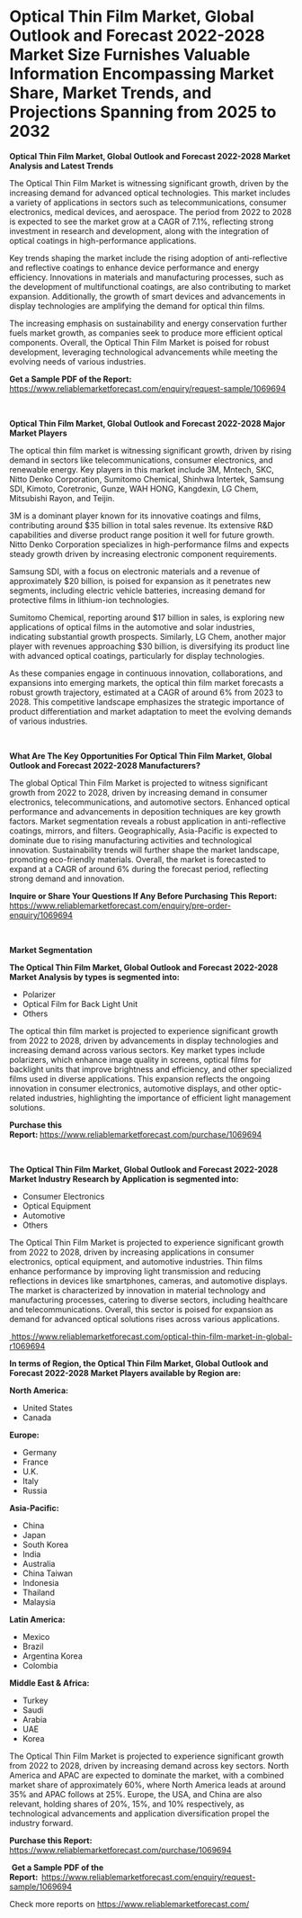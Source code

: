 <p><h1>Optical Thin Film Market, Global Outlook and Forecast 2022-2028 Market Size Furnishes Valuable Information Encompassing Market Share, Market Trends, and Projections Spanning from 2025 to 2032</h1></p><p><strong>Optical Thin Film Market, Global Outlook and Forecast 2022-2028 Market Analysis and Latest Trends</strong></p>
<p><p>The Optical Thin Film Market is witnessing significant growth, driven by the increasing demand for advanced optical technologies. This market includes a variety of applications in sectors such as telecommunications, consumer electronics, medical devices, and aerospace. The period from 2022 to 2028 is expected to see the market grow at a CAGR of 7.1%, reflecting strong investment in research and development, along with the integration of optical coatings in high-performance applications.</p><p>Key trends shaping the market include the rising adoption of anti-reflective and reflective coatings to enhance device performance and energy efficiency. Innovations in materials and manufacturing processes, such as the development of multifunctional coatings, are also contributing to market expansion. Additionally, the growth of smart devices and advancements in display technologies are amplifying the demand for optical thin films.</p><p>The increasing emphasis on sustainability and energy conservation further fuels market growth, as companies seek to produce more efficient optical components. Overall, the Optical Thin Film Market is poised for robust development, leveraging technological advancements while meeting the evolving needs of various industries.</p></p>
<p><strong>Get a Sample PDF of the Report:&nbsp;</strong> <a href="https://www.reliablemarketforecast.com/enquiry/request-sample/1069694?utm_campaign=3499&utm_medium=2&utm_source=Github&utm_content=ia&utm_term=21032025&utm_id=optical-thin-film-market-global-outlook-and-forecast-2022-2028">https://www.reliablemarketforecast.com/enquiry/request-sample/1069694</a></p>
<p>&nbsp;</p>
<p><strong>Optical Thin Film Market, Global Outlook and Forecast 2022-2028 Major Market Players</strong></p>
<p><p>The optical thin film market is witnessing significant growth, driven by rising demand in sectors like telecommunications, consumer electronics, and renewable energy. Key players in this market include 3M, Mntech, SKC, Nitto Denko Corporation, Sumitomo Chemical, Shinhwa Intertek, Samsung SDI, Kimoto, Coretronic, Gunze, WAH HONG, Kangdexin, LG Chem, Mitsubishi Rayon, and Teijin.</p><p>3M is a dominant player known for its innovative coatings and films, contributing around $35 billion in total sales revenue. Its extensive R&D capabilities and diverse product range position it well for future growth. Nitto Denko Corporation specializes in high-performance films and expects steady growth driven by increasing electronic component requirements.</p><p>Samsung SDI, with a focus on electronic materials and a revenue of approximately $20 billion, is poised for expansion as it penetrates new segments, including electric vehicle batteries, increasing demand for protective films in lithium-ion technologies.</p><p>Sumitomo Chemical, reporting around $17 billion in sales, is exploring new applications of optical films in the automotive and solar industries, indicating substantial growth prospects. Similarly, LG Chem, another major player with revenues approaching $30 billion, is diversifying its product line with advanced optical coatings, particularly for display technologies.</p><p>As these companies engage in continuous innovation, collaborations, and expansions into emerging markets, the optical thin film market forecasts a robust growth trajectory, estimated at a CAGR of around 6% from 2023 to 2028. This competitive landscape emphasizes the strategic importance of product differentiation and market adaptation to meet the evolving demands of various industries.</p></p>
<p>&nbsp;</p>
<p><strong>What Are The Key Opportunities For Optical Thin Film Market, Global Outlook and Forecast 2022-2028 Manufacturers?</strong></p>
<p><p>The global Optical Thin Film Market is projected to witness significant growth from 2022 to 2028, driven by increasing demand in consumer electronics, telecommunications, and automotive sectors. Enhanced optical performance and advancements in deposition techniques are key growth factors. Market segmentation reveals a robust application in anti-reflective coatings, mirrors, and filters. Geographically, Asia-Pacific is expected to dominate due to rising manufacturing activities and technological innovation. Sustainability trends will further shape the market landscape, promoting eco-friendly materials. Overall, the market is forecasted to expand at a CAGR of around 6% during the forecast period, reflecting strong demand and innovation.</p></p>
<p><strong>Inquire or Share Your Questions If Any Before Purchasing This Report:</strong> <a href="https://www.reliablemarketforecast.com/enquiry/pre-order-enquiry/1069694?utm_campaign=3499&utm_medium=2&utm_source=Github&utm_content=ia&utm_term=21032025&utm_id=optical-thin-film-market-global-outlook-and-forecast-2022-2028">https://www.reliablemarketforecast.com/enquiry/pre-order-enquiry/1069694</a></p>
<p>&nbsp;</p>
<p><strong>Market Segmentation</strong></p>
<p><strong>The Optical Thin Film Market, Global Outlook and Forecast 2022-2028 Market Analysis by types is segmented into:</strong></p>
<p><ul><li>Polarizer</li><li>Optical Film for Back Light Unit</li><li>Others</li></ul></p>
<p><p>The optical thin film market is projected to experience significant growth from 2022 to 2028, driven by advancements in display technologies and increasing demand across various sectors. Key market types include polarizers, which enhance image quality in screens, optical films for backlight units that improve brightness and efficiency, and other specialized films used in diverse applications. This expansion reflects the ongoing innovation in consumer electronics, automotive displays, and other optic-related industries, highlighting the importance of efficient light management solutions.</p></p>
<p><strong>Purchase this Report:&nbsp;</strong><a href="https://www.reliablemarketforecast.com/purchase/1069694?utm_campaign=3499&utm_medium=2&utm_source=Github&utm_content=ia&utm_term=21032025&utm_id=optical-thin-film-market-global-outlook-and-forecast-2022-2028">https://www.reliablemarketforecast.com/purchase/1069694</a></p>
<p>&nbsp;</p>
<p><strong>The Optical Thin Film Market, Global Outlook and Forecast 2022-2028 Market Industry Research by Application is segmented into:</strong></p>
<p><ul><li>Consumer Electronics</li><li>Optical Equipment</li><li>Automotive</li><li>Others</li></ul></p>
<p><p>The Optical Thin Film Market is projected to experience significant growth from 2022 to 2028, driven by increasing applications in consumer electronics, optical equipment, and automotive industries. Thin films enhance performance by improving light transmission and reducing reflections in devices like smartphones, cameras, and automotive displays. The market is characterized by innovation in material technology and manufacturing processes, catering to diverse sectors, including healthcare and telecommunications. Overall, this sector is poised for expansion as demand for advanced optical solutions rises across various applications.</p></p>
<p><a href="https://www.reliablemarketforecast.com/optical-thin-film-market-in-global-r1069694?utm_campaign=3499&utm_medium=2&utm_source=Github&utm_content=ia&utm_term=21032025&utm_id=optical-thin-film-market-global-outlook-and-forecast-2022-2028">&nbsp;https://www.reliablemarketforecast.com/optical-thin-film-market-in-global-r1069694</a></p>
<p><strong>In terms of Region, the Optical Thin Film Market, Global Outlook and Forecast 2022-2028 Market Players available by Region are:</strong></p>
<p>
    <p> <strong> North America: </strong>
        <ul>
            <li>United States</li>
            <li>Canada</li>
        </ul>
        </p> 
    <p> <strong> Europe: </strong>
        <ul>
            <li>Germany</li>
            <li>France</li>
            <li>U.K.</li>
            <li>Italy</li>
            <li>Russia</li>
        </ul>
        </p> 
    <p> <strong> Asia-Pacific: </strong>
        <ul>
            <li>China</li>
            <li>Japan</li>
            <li>South Korea</li>
            <li>India</li>
            <li>Australia</li>
            <li>China Taiwan</li>
            <li>Indonesia</li>
            <li>Thailand</li>
            <li>Malaysia</li>
        </ul>
        </p> 
    <p> <strong> Latin America: </strong>
        <ul>
            <li>Mexico</li>
            <li>Brazil</li>
            <li>Argentina Korea</li>
            <li>Colombia</li>
        </ul>
        </p> 
    <p> <strong> Middle East & Africa: </strong>
        <ul>
            <li>Turkey</li>
            <li>Saudi</li>
            <li>Arabia</li>
            <li>UAE</li>
            <li>Korea</li>
        </ul>
    </p>
    </p>
<p><p>The Optical Thin Film Market is projected to experience significant growth from 2022 to 2028, driven by increasing demand across key sectors. North America and APAC are expected to dominate the market, with a combined market share of approximately 60%, where North America leads at around 35% and APAC follows at 25%. Europe, the USA, and China are also relevant, holding shares of 20%, 15%, and 10% respectively, as technological advancements and application diversification propel the industry forward.</p></p>
<p><strong>Purchase this Report: </strong><a href="https://www.reliablemarketforecast.com/purchase/1069694?utm_campaign=3499&utm_medium=2&utm_source=Github&utm_content=ia&utm_term=21032025&utm_id=optical-thin-film-market-global-outlook-and-forecast-2022-2028">https://www.reliablemarketforecast.com/purchase/1069694</a></p>
<p>&nbsp;<strong>Get a Sample PDF of the Report:&nbsp;&nbsp;</strong><a href="https://www.reliablemarketforecast.com/enquiry/request-sample/1069694?utm_campaign=3499&utm_medium=2&utm_source=Github&utm_content=ia&utm_term=21032025&utm_id=optical-thin-film-market-global-outlook-and-forecast-2022-2028">https://www.reliablemarketforecast.com/enquiry/request-sample/1069694</a></p>
<p><strong></strong></p>
<p>Check more reports on <a href="https://www.reliablemarketforecast.com/?utm_campaign=3499&utm_medium=2&utm_source=Github&utm_content=ia&utm_term=21032025&utm_id=optical-thin-film-market-global-outlook-and-forecast-2022-2028">https://www.reliablemarketforecast.com/</a></p>